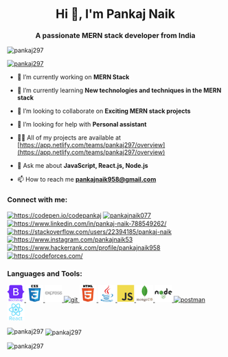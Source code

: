 <h1 align="center">Hi 👋, I'm Pankaj Naik</h1>
<h3 align="center">A passionate MERN stack developer from India</h3>

<p align="left"> <img src="https://komarev.com/ghpvc/?username=pankaj297&label=Profile%20views&color=0e75b6&style=flat" alt="pankaj297" /> </p>

<p align="left"> <a href="https://github.com/ryo-ma/github-profile-trophy"><img src="https://github-profile-trophy.vercel.app/?username=pankaj297" alt="pankaj297" /></a> </p>

- 🔭 I’m currently working on **MERN Stack**

- 🌱 I’m currently learning **New technologies and techniques in the MERN stack**

- 👯 I’m looking to collaborate on **Exciting MERN stack projects**

- 🤝 I’m looking for help with **Personal assistant**

- 👨‍💻 All of my projects are available at [https://app.netlify.com/teams/pankaj297/overview](https://app.netlify.com/teams/pankaj297/overview)

- 💬 Ask me about **JavaScript, React.js, Node.js**

- 📫 How to reach me **pankajnaik958@gmail.com**

<h3 align="left">Connect with me:</h3>
<p align="left">
<a href="https://codepen.io/https://codepen.io/codepankaj" target="blank"><img align="center" src="https://raw.githubusercontent.com/rahuldkjain/github-profile-readme-generator/master/src/images/icons/Social/codepen.svg" alt="https://codepen.io/codepankaj" height="30" width="40" /></a>
<a href="https://twitter.com/pankajnaik077" target="blank"><img align="center" src="https://raw.githubusercontent.com/rahuldkjain/github-profile-readme-generator/master/src/images/icons/Social/twitter.svg" alt="pankajnaik077" height="30" width="40" /></a>
<a href="https://linkedin.com/in/https://www.linkedin.com/in/pankaj-naik-788549262/" target="blank"><img align="center" src="https://raw.githubusercontent.com/rahuldkjain/github-profile-readme-generator/master/src/images/icons/Social/linked-in-alt.svg" alt="https://www.linkedin.com/in/pankaj-naik-788549262/" height="30" width="40" /></a>
<a href="https://stackoverflow.com/users/https://stackoverflow.com/users/22394185/pankaj-naik" target="blank"><img align="center" src="https://raw.githubusercontent.com/rahuldkjain/github-profile-readme-generator/master/src/images/icons/Social/stack-overflow.svg" alt="https://stackoverflow.com/users/22394185/pankaj-naik" height="30" width="40" /></a>
<a href="https://instagram.com/https://www.instagram.com/pankajnaik53" target="blank"><img align="center" src="https://raw.githubusercontent.com/rahuldkjain/github-profile-readme-generator/master/src/images/icons/Social/instagram.svg" alt="https://www.instagram.com/pankajnaik53" height="30" width="40" /></a>
<a href="https://www.hackerrank.com/https://www.hackerrank.com/profile/pankajnaik958" target="blank"><img align="center" src="https://raw.githubusercontent.com/rahuldkjain/github-profile-readme-generator/master/src/images/icons/Social/hackerrank.svg" alt="https://www.hackerrank.com/profile/pankajnaik958" height="30" width="40" /></a>
<a href="https://codeforces.com/profile/https://codeforces.com/" target="blank"><img align="center" src="https://raw.githubusercontent.com/rahuldkjain/github-profile-readme-generator/master/src/images/icons/Social/codeforces.svg" alt="https://codeforces.com/" height="30" width="40" /></a>
</p>

<h3 align="left">Languages and Tools:</h3>
<p align="left"> <a href="https://getbootstrap.com" target="_blank" rel="noreferrer"> <img src="https://raw.githubusercontent.com/devicons/devicon/master/icons/bootstrap/bootstrap-plain-wordmark.svg" alt="bootstrap" width="40" height="40"/> </a> <a href="https://www.w3schools.com/css/" target="_blank" rel="noreferrer"> <img src="https://raw.githubusercontent.com/devicons/devicon/master/icons/css3/css3-original-wordmark.svg" alt="css3" width="40" height="40"/> </a> <a href="https://expressjs.com" target="_blank" rel="noreferrer"> <img src="https://raw.githubusercontent.com/devicons/devicon/master/icons/express/express-original-wordmark.svg" alt="express" width="40" height="40"/> </a> <a href="https://git-scm.com/" target="_blank" rel="noreferrer"> <img src="https://www.vectorlogo.zone/logos/git-scm/git-scm-icon.svg" alt="git" width="40" height="40"/> </a> <a href="https://www.w3.org/html/" target="_blank" rel="noreferrer"> <img src="https://raw.githubusercontent.com/devicons/devicon/master/icons/html5/html5-original-wordmark.svg" alt="html5" width="40" height="40"/> </a> <a href="https://www.java.com" target="_blank" rel="noreferrer"> <img src="https://raw.githubusercontent.com/devicons/devicon/master/icons/java/java-original.svg" alt="java" width="40" height="40"/> </a> <a href="https://developer.mozilla.org/en-US/docs/Web/JavaScript" target="_blank" rel="noreferrer"> <img src="https://raw.githubusercontent.com/devicons/devicon/master/icons/javascript/javascript-original.svg" alt="javascript" width="40" height="40"/> </a> <a href="https://www.mongodb.com/" target="_blank" rel="noreferrer"> <img src="https://raw.githubusercontent.com/devicons/devicon/master/icons/mongodb/mongodb-original-wordmark.svg" alt="mongodb" width="40" height="40"/> </a> <a href="https://nodejs.org" target="_blank" rel="noreferrer"> <img src="https://raw.githubusercontent.com/devicons/devicon/master/icons/nodejs/nodejs-original-wordmark.svg" alt="nodejs" width="40" height="40"/> </a> <a href="https://postman.com" target="_blank" rel="noreferrer"> <img src="https://www.vectorlogo.zone/logos/getpostman/getpostman-icon.svg" alt="postman" width="40" height="40"/> </a> <a href="https://reactjs.org/" target="_blank" rel="noreferrer"> <img src="https://raw.githubusercontent.com/devicons/devicon/master/icons/react/react-original-wordmark.svg" alt="react" width="40" height="40"/> </a> </p>

<p><img align="left" src="https://github-readme-stats.vercel.app/api/top-langs?username=pankaj297&show_icons=true&locale=en&layout=compact" alt="pankaj297" /></p>

<p>&nbsp;<img align="center" src="https://github-readme-stats.vercel.app/api?username=pankaj297&show_icons=true&locale=en" alt="pankaj297" /></p>

<p><img align="center" src="https://github-readme-streak-stats.herokuapp.com/?user=pankaj297&" alt="pankaj297" /></p>
